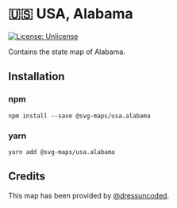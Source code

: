 # 🇺🇸 USA, Alabama

[![License: Unlicense](https://img.shields.io/badge/license-Unlicense-blue.svg)](http://unlicense.org/)

Contains the state map of Alabama.


## Installation

### npm

`npm install --save @svg-maps/usa.alabama`

### yarn

`yarn add @svg-maps/usa.alabama`

## Credits

This map has been provided by [@dressuncoded](https://github.com/dressuncoded).
